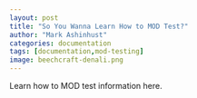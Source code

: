```yaml
---
layout: post
title: "So You Wanna Learn How to MOD Test?"
author: "Mark Ashinhust"
categories: documentation
tags: [documentation,mod-testing]
image: beechcraft-denali.png
---
```


Learn how to MOD test information here.